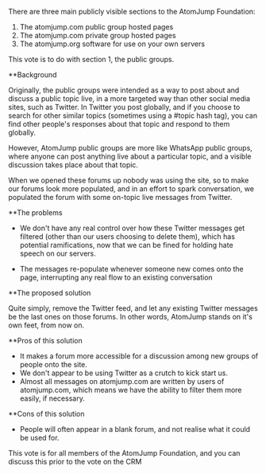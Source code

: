 There are three main publicly visible sections to the AtomJump Foundation:

1. The atomjump.com public group hosted pages
2. The atomjump.com private group hosted pages
3. The atomjump.org software for use on your own servers

This vote is to do with section 1, the public groups.

**Background

Originally, the public groups were intended as a way to post about and discuss a public topic live, in a more targeted way than other social media sites, such as Twitter. In Twitter you post globally, and if you choose to search for other similar topics (sometimes using a #topic hash tag), you can find other people's responses about that topic and respond to them globally.

However, AtomJump public groups are more like WhatsApp public groups, where anyone can post anything live about a particular topic, and a visible discussion takes place about that topic.

When we opened these forums up nobody was using the site, so to make our forums look more populated, and in an effort to spark conversation, we populated the forum with some on-topic live messages from Twitter.

**The problems

- We don't have any real control over how these Twitter messages get filtered (other than our users choosing to delete them), which has potential ramifications, now that we can be fined for holding hate speech on our servers.

- The messages re-populate whenever someone new comes onto the page, interrupting any real flow to an existing conversation

**The proposed solution

Quite simply, remove the Twitter feed, and let any existing Twitter messages be the last ones on those forums. In other words, AtomJump stands on it's own feet, from now on.

**Pros of this solution
- It makes a forum more accessible for a discussion among new groups of people onto the site.
- We don't appear to be using Twitter as a crutch to kick start us.
- Almost all messages on atomjump.com are written by users of atomjump.com, which means we have the ability to filter them more easily, if necessary.

**Cons of this solution

- People will often appear in a blank forum, and not realise what it could be used for.

This vote is for all members of the AtomJump Foundation, and you can discuss this prior to the vote on the CRM 
